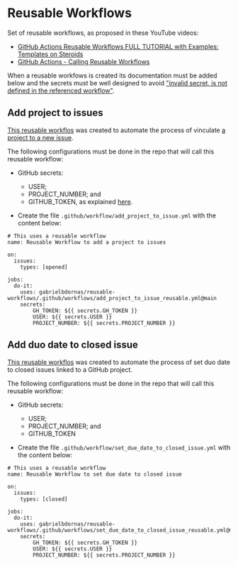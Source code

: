 # Reusable Workflows

Set of reusable workflows, as proposed in these YouTube videos:

- [GitHub Actions Reusable Workflows FULL TUTORIAL with Examples: Templates on Steroids](https://www.youtube.com/watch?v=lRypYtmbKMs)
- [GitHub Actions - Calling Reusable Workflows](https://www.youtube.com/watch?v=2dxmvDL1gP8)

When a reusable workfows is created its documentation must be added below and the secrets must be well designed to avoid ["invalid secret, is not defined in the referenced workflow"](https://github.com/orgs/community/discussions/26749).

## Add project to issues

[This reusable workflos](https://github.com/gabrielbdornas/reusable-workflows/blob/main/.github/workflows/add_project_to_issue_reusable.yml) was created to automate the process of vinculate [a project to a new issue](https://github.com/actions/add-to-project).

The following configurations must be done in the repo that will call this reusable workflow:

- GitHub secrets:
  - USER;
  - PROJECT_NUMBER; and
  - GITHUB_TOKEN, as explained [here](https://github.com/actions/add-to-project#inputs).

- Create the file `.github/workflow/add_project_to_issue.yml` with the content below:

```
# This uses a reusable workflow
name: Reusable Workflow to add a project to issues

on:
  issues:
    types: [opened]

jobs:
  do-it:
    uses: gabrielbdornas/reusable-workflows/.github/workflows/add_project_to_issue_reusable.yml@main
    secrets:
        GH_TOKEN: ${{ secrets.GH_TOKEN }}
        USER: ${{ secrets.USER }}
        PROJECT_NUMBER: ${{ secrets.PROJECT_NUMBER }}
```

## Add duo date to closed issue

[This reusable workflos](https://github.com/gabrielbdornas/reusable-workflows/blob/main/.github/workflows/set_due_date_to_closed_issue_reusable.yml) was created to automate the process of set duo date to closed issues linked to a GitHub project.

The following configurations must be done in the repo that will call this reusable workflow:

- GitHub secrets:
  - USER;
  - PROJECT_NUMBER; and
  - GITHUB_TOKEN

- Create the file `.github/workflow/set_due_date_to_closed_issue.yml` with the content below:

```
# This uses a reusable workflow
name: Reusable Workflow to set due date to closed issue

on:
  issues:
    types: [closed]

jobs:
  do-it:
    uses: gabrielbdornas/reusable-workflows/.github/workflows/set_due_date_to_closed_issue_reusable.yml@main
    secrets:
        GH_TOKEN: ${{ secrets.GH_TOKEN }}
        USER: ${{ secrets.USER }}
        PROJECT_NUMBER: ${{ secrets.PROJECT_NUMBER }}
```
